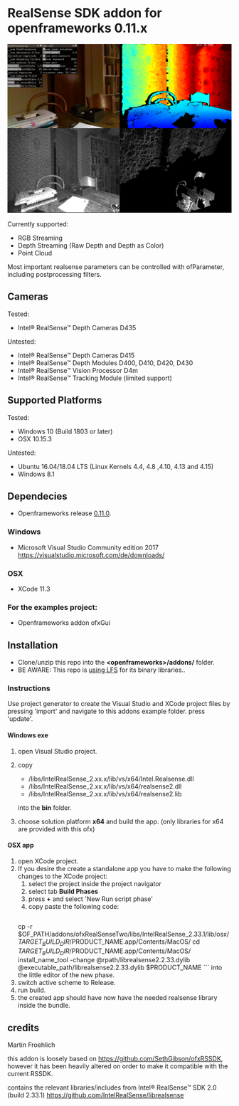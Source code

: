 # RealSense SDK addon for openframeworks 0.11.x

![screenshot](example.PNG)

Currently supported:
* RGB Streaming
* Depth Streaming (Raw Depth and Depth as Color)
* Point Cloud

Most important realsense parameters can be controlled with ofParameter, including postprocessing filters.

## Cameras

Tested:
* Intel® RealSense™ Depth Cameras D435

Untested:
* Intel® RealSense™ Depth Cameras D415
* Intel® RealSense™ Depth Modules D400, D410, D420, D430
* Intel® RealSense™ Vision Processor D4m
* Intel® RealSense™ Tracking Module (limited support)

## Supported Platforms

Tested:
* Windows 10 (Build 1803 or later)
* OSX 10.15.3

Untested:
* Ubuntu 16.04/18.04 LTS (Linux Kernels 4.4, 4.8 ,4.10, 4.13 and 4.15)
* Windows 8.1

## Dependecies

* Openframeworks release [0.11.0](http://openframeworks.cc/download).

### Windows
* Microsoft Visual Studio Community edition 2017 https://visualstudio.microsoft.com/de/downloads/

### OSX
* XCode 11.3

### For the examples project:
* Openframeworks addon ofxGui


## Installation

* Clone/unzip this repo into the **\<openframeworks>/addons/** folder.
* BE AWARE: This repo is [using LFS](https://www.atlassian.com/git/tutorials/git-lfs) for its binary libraries..

### Instructions

Use project generator to create the Visual Studio and XCode project files by pressing 'import' and navigate to this addons example folder. press 'update'.

#### Windows exe

1. open Visual Studio project.
2. copy
   * /libs/IntelRealSense_2.xx.x/lib/vs/x64/Intel.Realsense.dll
   * /libs/IntelRealSense_2.xx.x/lib/vs/x64/realsense2.dll
   * /libs/IntelRealSense_2.xx.x/lib/vs/x64/realsense2.lib

    into the **bin** folder.

3. choose solution platform **x64** and build the app. (only libraries for x64 are provided with this ofx)

#### OSX app

1. open XCode project.
2. If you desire the create a standalone app you have to make the following changes to the XCode project:
   1. select the project inside the project navigator
   2. select tab **Build Phases**
   3. press **+** and select 'New Run script phase'
   4. copy paste the following code:
      ```
   cp -r $OF_PATH/addons/ofxRealSenseTwo/libs/IntelRealSense_2.33.1/lib/osx/ $TARGET_BUILD_DIR/$PRODUCT_NAME.app/Contents/MacOS/
cd $TARGET_BUILD_DIR/$PRODUCT_NAME.app/Contents/MacOS/
install_name_tool -change @rpath/librealsense2.2.33.dylib @executable_path/librealsense2.2.33.dylib $PRODUCT_NAME
       ```
       into the little editor of the new phase.
  5. switch active scheme to Release.
  6. run build.
  7. the created app should have now have the needed realsense library inside the bundle.


## credits

Martin Froehlich

this addon is loosely based on https://github.com/SethGibson/ofxRSSDK, however it has been heavily altered on order to make it compatible with the current RSSDK.

contains the relevant libraries/includes from Intel® RealSense™ SDK 2.0 (build 2.33.1) https://github.com/IntelRealSense/librealsense
